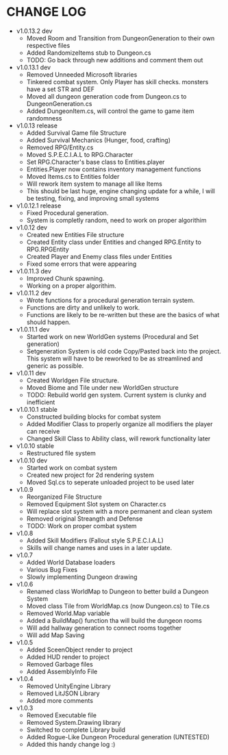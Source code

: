 # CHANGE LOG
- v1.0.13.2 dev
  - Moved Room and Transition from DungeonGeneration to their own respective files
  - Added RandomizeItems stub to Dungeon.cs
  - TODO: Go back through new additions and comment them out
- v1.0.13.1 dev
  - Removed Unneeded Microsoft libraries
  - Tinkered combat system. Only Player has skill checks. monsters have a set STR and DEF
  - Moved all dungeon generation code from Dungeon.cs to DungeonGeneration.cs
  - Added DungeonItem.cs, will control the game to game item randomness
- v1.0.13 release
  - Added Survival Game file Structure
  - Added Survival Mechanics (Hunger, food, crafting)
  - Removed RPG/Entity.cs
  - Moved S.P.E.C.I.A.L to RPG.Character
  - Set RPG.Character's base class to Entities.player
  - Entities.Player now contains inventory management functions
  - Moved Items.cs to Entities folder
  - Will rework item system to manage all like Items
  - This should be last huge, engine changing update for a while, I will be testing, fixing, and improving small systems
- v1.0.12.1 release
  - Fixed Procedural generation.
  - System is completly random, need to work on proper algorithim
- v1.0.12 dev
  - Created new Entities File structure
  - Created Entity class under Entities and changed RPG.Entity to RPG.RPGEntity
  - Created Player and Enemy class files under Entities
  - Fixed some errors that were appearing
- v1.0.11.3 dev
  - Improved Chunk spawning. 
  - Working on a proper algorithim.
- v1.0.11.2 dev 
  - Wrote functions for a procedural generation terrain system.
  - Functions are dirty and unlikely to work. 
  - Functions are likely to be re-written but these are the basics of what should happen.
- v1.0.11.1 dev
  - Started work on new WorldGen systems (Procedural and Set generation)
  - Setgeneration System is old code Copy/Pasted back into the project. This system will have to be reworked to be as streamlined and generic as possible.
- v1.0.11 dev
  - Created Worldgen File structure. 
  - Moved Biome and Tile under new WorldGen structure
  - TODO: Rebuild world gen system. Current system is clunky and inefficient
- v1.0.10.1 stable
  - Constructed building blocks for combat system
  - Added Modifier Class to properly organize all modifiers the player can receive
  - Changed Skill Class to Ability class, will rework functionality later
- v1.0.10 stable
  - Restructured file system
- v1.0.10 dev
  - Started work on combat system
  - Created new project for 2d rendering system
  - Moved Sql.cs to seperate unloaded project to be used later
- v1.0.9
  - Reorganized File Structure
  - Removed Equipment Slot system on Character.cs
  - Will replace slot system with a more permanent and clean system
  - Removed original Streangth and Defense
  - TODO: Work on proper combat system
- v1.0.8
  - Added Skill Modifiers (Fallout style S.P.E.C.I.A.L) 
  - Skills will change names and uses in a later update. 
- v1.0.7
  - Added World Database loaders
  - Various Bug Fixes
  - Slowly implementing Dungeon drawing
- v1.0.6
  - Renamed class WorldMap to Dungeon to better build a Dungeon System
  - Moved class Tile from WorldMap.cs (now Dungeon.cs) to Tile.cs
  - Removed World.Map variable
  - Added a BuildMap() function tha will build the dungeon rooms
  - Will add hallway generation to connect rooms together
  - Will add Map Saving
- v1.0.5
  - Added SceenObject render to project
  - Added HUD render to project
  - Removed Garbage files
  - Added AssemblyInfo File
- v1.0.4
  - Removed UnityEngine Library
  - Removed LitJSON Library
  - Added more comments
- v1.0.3
  - Removed Executable file
  - Removed System.Drawing library
  - Switched to complete Library build
  - Added Rogue-Like Dungeon Procedural generation (UNTESTED)
  - Added this handy change log :)